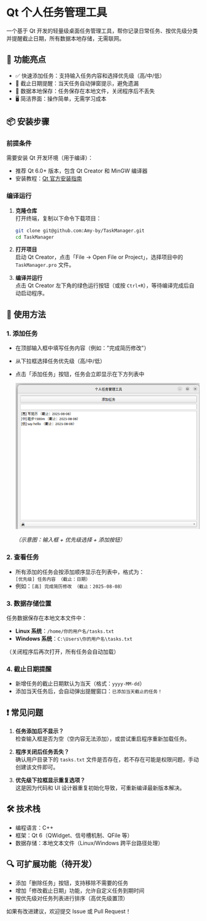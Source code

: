 # Qt 个人任务管理工具

一个基于 Qt 开发的轻量级桌面任务管理工具，帮你记录日常任务、按优先级分类并提醒截止日期，所有数据本地存储，无需联网。


## 📌 功能亮点
- ✅ 快速添加任务：支持输入任务内容和选择优先级（高/中/低）
- 📅 截止日期提醒：当天任务自动弹窗提示，避免遗漏
- 💾 数据本地保存：任务保存在本地文件，关闭程序后不丢失
- 🖥️ 简洁界面：操作简单，无需学习成本


## 📦 安装步骤

### 前提条件
需要安装 Qt 开发环境（用于编译）：
- 推荐 Qt 6.0+ 版本，包含 Qt Creator 和 MinGW 编译器
- 安装教程：[Qt 官方安装指南](https://doc.qt.io/qt-6/gettingstarted.html)


### 编译运行
1. **克隆仓库**  
   打开终端，复制以下命令下载项目：
   ```bash
   git clone git@github.com:Amy-by/TaskManager.git
   cd TaskManager
   ```

2. **打开项目**  
   启动 Qt Creator，点击「File → Open File or Project」，选择项目中的 `TaskManager.pro` 文件。

3. **编译并运行**  
   点击 Qt Creator 左下角的绿色运行按钮（或按 `Ctrl+R`），等待编译完成后自动启动程序。


## 🚀 使用方法

### 1. 添加任务
- 在顶部输入框中填写任务内容（例如："完成简历修改"）
- 从下拉框选择任务优先级（高/中/低）
- 点击「添加任务」按钮，任务会立即显示在下方列表中

  ![添加任务演示](https://github.com/Amy-by/TaskManager/blob/main/qt_task_manager.png)
 
  *（示意图：输入框 + 优先级选择 + 添加按钮）*


### 2. 查看任务
- 所有添加的任务会按添加顺序显示在列表中，格式为：  
  `[优先级] 任务内容 （截止：日期）`
- 例如：`[高] 完成简历修改 （截止：2025-08-08）`


### 3. 数据存储位置
任务数据保存在本地文本文件中：
- **Linux 系统**：`/home/你的用户名/tasks.txt`
- **Windows 系统**：`C:\Users\你的用户名\tasks.txt`

（关闭程序后再次打开，所有任务会自动加载）


### 4. 截止日期提醒
- 新增任务的截止日期默认为当天（格式：`yyyy-MM-dd`）
- 添加当天任务后，会自动弹出提醒窗口：`已添加当天截止的任务！`


## ❗ 常见问题
1. **任务添加后不显示？**  
   检查输入框是否为空（空内容无法添加），或尝试重启程序重新加载任务。

2. **程序关闭后任务丢失？**  
   确认用户目录下的 `tasks.txt` 文件是否存在，若不存在可能是权限问题，手动创建该文件即可。

3. **优先级下拉框显示重复选项？**  
   这是因为代码和 UI 设计器重复初始化导致，可重新编译最新版本解决。


## 🛠️ 技术栈
- 编程语言：C++
- 框架：Qt 6（QWidget、信号槽机制、QFile 等）
- 数据存储：本地文本文件（Linux/Windows 跨平台路径处理）


## 🔍 可扩展功能（待开发）
- 添加「删除任务」按钮，支持移除不需要的任务
- 增加「修改截止日期」功能，允许自定义任务到期时间
- 按优先级对任务列表进行排序（高优先级置顶）

如果有改进建议，欢迎提交 Issue 或 Pull Request！
